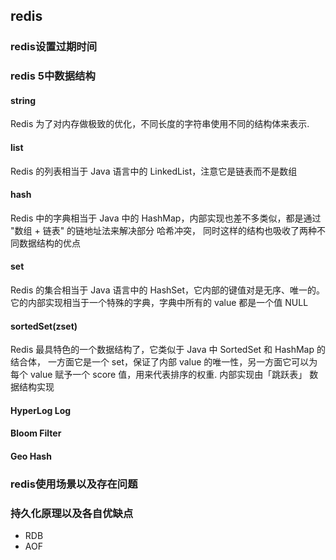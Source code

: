 ## redis
### redis设置过期时间

### redis 5中数据结构

#### string
Redis 为了对内存做极致的优化，不同长度的字符串使用不同的结构体来表示.
#### list
Redis 的列表相当于 Java 语言中的 LinkedList，注意它是链表而不是数组
#### hash
Redis 中的字典相当于 Java 中的 HashMap，内部实现也差不多类似，都是通过 "数组 + 链表" 的链地址法来解决部分 哈希冲突，
同时这样的结构也吸收了两种不同数据结构的优点
#### set
Redis 的集合相当于 Java 语言中的 HashSet，它内部的键值对是无序、唯一的。
它的内部实现相当于一个特殊的字典，字典中所有的 value 都是一个值 NULL
#### sortedSet(zset)
Redis 最具特色的一个数据结构了，它类似于 Java 中 SortedSet 和 HashMap 的结合体，
一方面它是一个 set，保证了内部 value 的唯一性，另一方面它可以为每个 value 赋予一个 score 值，用来代表排序的权重.
内部实现由「跳跃表」 数据结构实现

#### HyperLog Log
#### Bloom Filter
#### Geo Hash

### redis使用场景以及存在问题

### 持久化原理以及各自优缺点
- RDB
- AOF